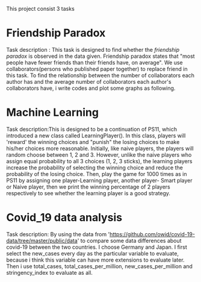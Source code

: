 This project consist 3 tasks
# Friendship Paradox
Task description : This task is designed to find whether the _friendship paradox_ is observed in the data given. Friendship paradox states that "most people have fewer friends than their friends have, on average". We use collaborators(persons who published paper together) to replace friend in this task. To find the relationship between the number of collaborators each author has and the average number of collaborators each author's collaborators have, i write codes  and plot some graphs as following.

# Machine Learning
Task description:This is designed to be a continuation of PS11, which introduced a new class called LearningPlayer(). In this class, players will 'reward' the winning choices and "punish" the losing choices to make his/her choices more reasonable. Initially, like naive players, the players will random choose between 1, 2 and 3. However, unlike the naive players who assign equal probability to all 3 choices (1, 2, 3 sticks), the learning players increase the probability of selecting the winning choice and reduce the probability of the losing choice. Then, play the game for 1000 times as in PS11 by assigning one player-Learning player, another player- Smart player or Naive player, then we print the winning percentage of 2 players respectively to see whether the learning player is a good strategy.

# Covid_19 data analysis
Task description: By using the data from 'https://github.com/owid/covid-19-data/tree/master/public/data' to compare some data differences about covid-19 between the two countries. I choose Germany and Japan. I first select the new_cases every day as the particular variable to evaluate, because i think this variable can have more extensions to evaluate later. Then i use total_cases, total_cases_per_million, new_cases_per_million and stringency_index to evaluate as all.
